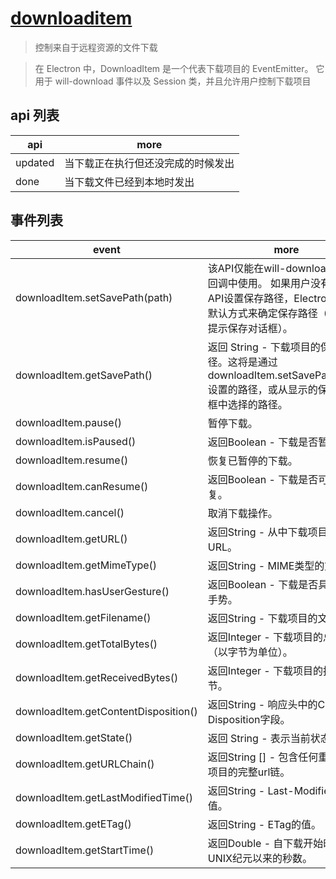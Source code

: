 # [downloaditem](https://electronjs.org/docs/api/download-item)

> 控制来自于远程资源的文件下载

> 在 Electron 中，DownloadItem 是一个代表下载项目的 EventEmitter。 它用于 will-download 事件以及 Session 类，并且允许用户控制下载项目

## api 列表

| api     | more                               |
| ------- | ---------------------------------- |
| updated | 当下载正在执行但还没完成的时候发出 |
| done    | 当下载文件已经到本地时发出         |

## 事件列表

| event                                | more                                                                                                                                        |
| ------------------------------------ | ------------------------------------------------------------------------------------------------------------------------------------------- |
| downloadItem.setSavePath(path)       | 该API仅能在will-download 方法的回调中使用。 如果用户没有通过API设置保存路径，Electron将使用默认方式来确定保存路径（通常会提示保存对话框）。 |
| downloadItem.getSavePath()           | 返回 String - 下载项目的保存路径。这将是通过downloadItem.setSavePath(path)设置的路径，或从显示的保存对话框中选择的路径。                    |
| downloadItem.pause()                 | 暂停下载。                                                                                                                                  |
| downloadItem.isPaused()              | 返回Boolean - 下载是否暂停。                                                                                                                |
| downloadItem.resume()                | 恢复已暂停的下载。                                                                                                                          |
| downloadItem.canResume()             | 返回Boolean - 下载是否可以恢复。                                                                                                            |
| downloadItem.cancel()                | 取消下载操作。                                                                                                                              |
| downloadItem.getURL()                | 返回String - 从中​​下载项目的源URL。                                                                                                        |
| downloadItem.getMimeType()           | 返回String - MIME类型的文件。                                                                                                               |
| downloadItem.hasUserGesture()        | 返回Boolean - 下载是否具有用户手势。                                                                                                        |
| downloadItem.getFilename()           | 返回String - 下载项目的文件名。                                                                                                             |
| downloadItem.getTotalBytes()         | 返回Integer - 下载项目的总大小（以字节为单位）。                                                                                            |
| downloadItem.getReceivedBytes()      | 返回Integer - 下载项目的接收字节。                                                                                                          |
| downloadItem.getContentDisposition() | 返回String - 响应头中的Content-Disposition字段。                                                                                            |
| downloadItem.getState()              | 返回 String - 表示当前状态                                                                                                                  |
| downloadItem.getURLChain()           | 返回String [] - 包含任何重定向的项目的完整url链。                                                                                           |
| downloadItem.getLastModifiedTime()   | 返回String - Last-Modified的值。                                                                                                            |
| downloadItem.getETag()               | 返回String - ETag的值。                                                                                                                     |
| downloadItem.getStartTime()          | 返回Double - 自下载开始时的UNIX纪元以来的秒数。                                                                                             |
